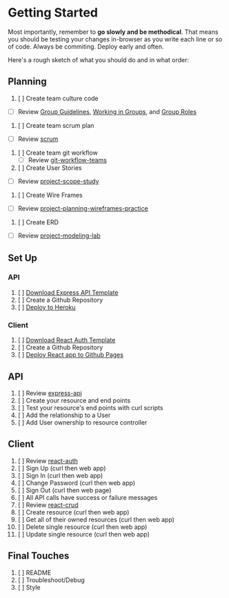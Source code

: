 # Getting Started

Most importantly, remember to **go slowly and be methodical**. That means you
should be testing your changes in-browser as you write each line or so of code.
Always be commiting. Deploy early and often.

Here's a rough sketch of what you should do and in what order:

## Planning
1.  [ ] Create team culture code
  -  [ ] Review [Group Guidelines](group-guidelines.md), [Working in Groups](group-work.md), and [Group Roles](group-roles.md)
1.  [ ] Create team scrum plan
  -  [ ] Review [scrum](https://git.generalassemb.ly/ga-wdi-boston/scrum)
1.  [ ] Create team git workflow
    -  [ ] Review [git-workflow-teams](https://git.generalassemb.ly/ga-wdi-boston/git-workflow-teams)
1.  [ ] Create User Stories
  -  [ ] Review [project-scope-study](https://git.generalassemb.ly/ga-wdi-boston/game-project-scope-study)
1.  [ ] Create Wire Frames
  -  [ ] Review [project-planning-wireframes-practice](https://git.generalassemb.ly/ga-wdi-boston/project-planning-wireframes-practice)
1.  [ ] Create ERD
  -  [ ] Review [project-modeling-lab](https://git.generalassemb.ly/ga-wdi-boston/full-stack-project-modeling-lab)




## Set Up

### API

1.  [ ] [Download Express API Template](https://git.generalassemb.ly/ga-wdi-boston/express-api-template)
1.  [ ] Create a Github Repository
1.  [ ] [Deploy to Heroku](https://git.generalassemb.ly/ga-wdi-boston/express-api-deployment-guide)

### Client

1.  [ ] [Download React Auth Template](https://git.generalassemb.ly/ga-wdi-boston/react-auth-template)
1.  [ ] Create a Github Repository
1.  [ ] [Deploy React app to Github Pages](https://git.generalassemb.ly/ga-wdi-boston/react-auth-template)

## API
1.  [ ] Review [express-api](https://git.generalassemb.ly/ga-wdi-boston/express-api)
1.  [ ] Create your resource and end points
1.  [ ] Test your resource's end points with curl scripts
1.  [ ] Add the relationship to a User
1.  [ ] Add User ownership to resource controller

## Client
1.  [ ] Review [react-auth](https://git.generalassemb.ly/ga-wdi-boston/react-auth)
1.  [ ] Sign Up (curl then web app)
1.  [ ] Sign In (curl then web app)
1.  [ ] Change Password (curl then web app)
1.  [ ] Sign Out (curl then web page)
1.  [ ] All API calls have success or failure messages
1.  [ ] Review [react-crud](https://git.generalassemb.ly/ga-wdi-boston/react-crud)
1.  [ ] Create resource (curl then web app)
1.  [ ] Get all of their owned resources (curl then web app)
1.  [ ] Delete single resource (curl then web app)
1.  [ ] Update single resource (curl then web app)

## Final Touches
1.  [ ] README
2.  [ ] Troubleshoot/Debug
3.  [ ] Style
